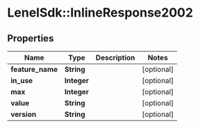 # LenelSdk::InlineResponse2002

## Properties
Name | Type | Description | Notes
------------ | ------------- | ------------- | -------------
**feature_name** | **String** |  | [optional] 
**in_use** | **Integer** |  | [optional] 
**max** | **Integer** |  | [optional] 
**value** | **String** |  | [optional] 
**version** | **String** |  | [optional] 

